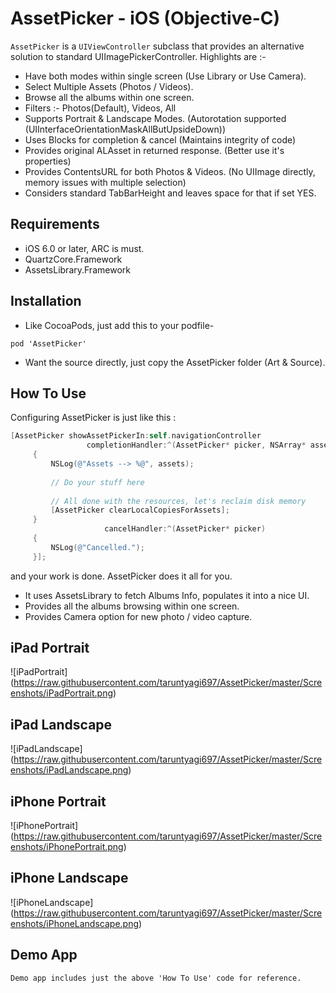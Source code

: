 # AssetPicker - iOS (Objective-C)

`AssetPicker` is a `UIViewController` subclass that provides an alternative solution to standard UIImagePickerController. Highlights are :-
* Have both modes within single screen (Use Library or Use Camera).
* Select Multiple Assets (Photos / Videos).
* Browse all the albums within one screen.
* Filters :- Photos(Default), Videos, All
* Supports Portrait & Landscape Modes. (Autorotation supported (UIInterfaceOrientationMaskAllButUpsideDown))
* Uses Blocks for completion & cancel (Maintains integrity of code)
* Provides original ALAsset in returned response. (Better use it's properties)
* Provides ContentsURL for both Photos & Videos. (No UIImage directly, memory issues with multiple selection)
* Considers standard TabBarHeight and leaves space for that if set YES.

## Requirements

* iOS 6.0 or later, ARC is must.
* QuartzCore.Framework
* AssetsLibrary.Framework

## Installation
* Like CocoaPods, just add this to your podfile-
```
pod 'AssetPicker'
```
* Want the source directly, just copy the AssetPicker folder (Art & Source).

## How To Use

Configuring AssetPicker is just like this :
```objective-c
[AssetPicker showAssetPickerIn:self.navigationController
                 completionHandler:^(AssetPicker* picker, NSArray* assets)
     {
         NSLog(@"Assets --> %@", assets);
         
         // Do your stuff here
         
         // All done with the resources, let's reclaim disk memory
         [AssetPicker clearLocalCopiesForAssets];
     }
                     cancelHandler:^(AssetPicker* picker)
     {
         NSLog(@"Cancelled.");
     }];
```
and your work is done. AssetPicker does it all for you.
* It uses AssetsLibrary to fetch Albums Info, populates it into a nice UI.
* Provides all the albums browsing within one screen.
* Provides Camera option for new photo / video capture.

## iPad Portrait
![iPadPortrait] (https://raw.githubusercontent.com/taruntyagi697/AssetPicker/master/Screenshots/iPadPortrait.png)
## iPad Landscape
![iPadLandscape] (https://raw.githubusercontent.com/taruntyagi697/AssetPicker/master/Screenshots/iPadLandscape.png)

## iPhone Portrait
![iPhonePortrait] (https://raw.githubusercontent.com/taruntyagi697/AssetPicker/master/Screenshots/iPhonePortrait.png)
## iPhone Landscape
![iPhoneLandscape] (https://raw.githubusercontent.com/taruntyagi697/AssetPicker/master/Screenshots/iPhoneLandscape.png)
    
## Demo App
    Demo app includes just the above 'How To Use' code for reference.